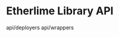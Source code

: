 # Etherlime Library API

<div class="toctree" data-maxdepth="3">

api/deployers api/wrappers

</div>